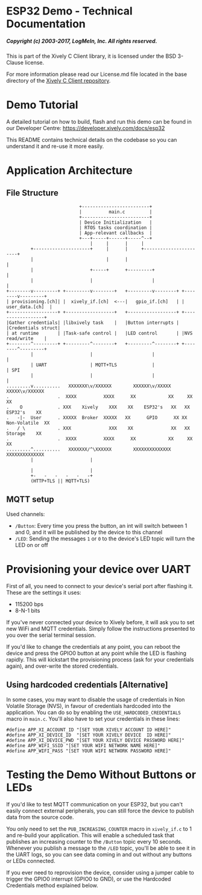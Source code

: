 ESP32 Demo - Technical Documentation
====================================

##### Copyright (c) 2003-2017, LogMeIn, Inc. All rights reserved.

This is part of the Xively C Client library, it is licensed under the BSD 3-Clause license.

For more information please read our License.md file located in the base directory of the [Xively C Client repository](https://github.com/xively/xively-client-c).

Demo Tutorial
=============

A detailed tutorial on how to build, flash and run this demo can be found in our
Developer Centre: https://developer.xively.com/docs/esp32

This README contains technical details on the codebase so you can understand it
and re-use it more easily.

Application Architecture
========================

## File Structure

```
                           +-------------------------+
                           |          main.c         |
                           +-------------------------+
                           | Device Initialization   |
                           | RTOS tasks coordination |
                           | App-relevant callbacks  |
                           +---+-----+------+-----^--+
                               |     |      |     |
         +---------------------+     |      |     +-----------------------+
         |                           |      |                             |
         |                     +-----+      +---------+                   |
         |                     |                      |                   |
+--------v---------+ +---------v--------+   +---------v--------+ +--------v---------+ 
| provisioning.[ch]| |  xively_if.[ch]  <---|   gpio_if.[ch]   | |  user_data.[ch]  | 
+------------------+ +------------------+   +------------------+ +------------------+ 
|Gather credentials| |libxively task    |   |Button interrupts | |Credentials struct| 
| at runtime       | |Task-safe control |   |LED control       | |NVS read/write    | 
+--------^---------+ +---------^--------+   +---------^--------+ +--------^---------+ 
         |                     |                      |                   |           
         | UART                | MQTT+TLS             |                   | SPI       
         |                     |                      |                   |           
.........v..........   XXXXXXX\v/XXXXXX        XXXXXX\v/XXXXX       XXXXX\v/XXXXXX    
.                  .  XXXX          XXXX      XX            XX     XX            XX   
.    O             . XXX    Xively    XXX    XX    ESP32's   XX   XX   ESP32's    XX  
.   -|-  User      . XXXXX  Broker  XXXXX   XX      GPIO      XX XX  Non-Volatile  XX 
.   / \            . XXX              XXX    XX              XX   XX   Storage    XX  
.                  .  XXXX          XXXX      XX            XX     XX            XX   
.........^..........   XXXXXXX/^\XXXXXX        XXXXXXXXXXXXXX       XXXXXXXXXXXXXX    
         |                     |                                                   

         |                     |
         +-   -   -   -   -   -+
         (HTTP+TLS || MQTT+TLS)
```

## MQTT setup

Used channels:

- `/Button`: Every time you press the button, an int will switch between 1 and 0,
and it will be published by the device to this channel
- `/LED`: Sending the messages `1` or `0` to the device's LED topic will turn
the LED on or off

Provisioning your device over UART
==================================

First of all, you need to connect to your device's serial port after flashing it.
These are the settings it uses:

- 115200 bps
- 8-N-1 bits

If you've never connected your device to Xively before, it will ask you to set
new WiFi and MQTT credentials. Simply follow the instructions presented to you
over the serial terminal session.

If you'd like to change the credentials at any point, you can reboot the device
and press the GPIO0 button at any point while the LED is flashing rapidly. This
will kickstart the provisioning process (ask for your credentials again), and
over-write the stored credentials.

## Using hardcoded credentials [Alternative]

In some cases, you may want to disable the usage of credentials in Non Volatile
Storage (NVS), in favour of credentials hardcoded into the application. You can
do so by enabling the `USE_HARDCODED_CREDENTIALS` macro in `main.c`. You'll also
have to set your credentials in these lines:

```
#define APP_XI_ACCOUNT_ID "[SET YOUR XIVELY ACCOUNT ID HERE]"
#define APP_XI_DEVICE_ID  "[SET YOUR XIVELY DEVICE  ID HERE]"
#define APP_XI_DEVICE_PWD "[SET YOUR XIVELY DEVICE PASSWORD HERE]"
#define APP_WIFI_SSID "[SET YOUR WIFI NETWORK NAME HERE]"
#define APP_WIFI_PASS "[SET YOUR WIFI NETWORK PASSWORD HERE]"
```

Testing the Demo Without Buttons or LEDs
========================================

If you'd like to test MQTT communication on your ESP32, but you can't easily
connect external peripherals, you can still force the device to publish data
from the source code.

You only need to set the `PUB_INCREASING_COUNTER` macro in `xively_if.c` to 1
and re-build your application. This will enable a scheduled task that publishes
an increasing counter to the `/Button` topic every 10 seconds. Whenever you
publish a message to the `/LED` topic, you'll be able to see it in the UART
logs, so you can see data coming in and out without any buttons or LEDs connected.

If you ever need to reprovision the device, consider using a jumper cable to
trigger the GPIO0 interrupt (GPIO0 to GND), or use the Hardcoded Credentials
method explained below.
